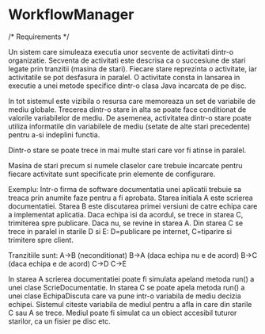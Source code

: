 # WorkflowManager

/* Requirements */

Un sistem care simuleaza executia unor secvente de activitati dintr-o
organizatie. Secventa de activitati este descrisa ca o succesiune de
stari legate prin tranzitii (masina de stari). Fiecare stare reprezinta o
activitate, iar activitatile se pot desfasura in paralel. O activitate
consta in lansarea in executie a unei metode specifice dintr-o
clasa Java incarcata de pe disc. 

In tot sistemul este vizibila o resursa
care memoreaza un set de variabile de mediu globale. Trecerea dintr-o
stare in alta se poate face conditionat de valorile variabilelor de
mediu. De asemenea, activitatea dintr-o stare poate utiliza
informatile din variabilele de mediu (setate de alte stari precedente)
pentru a-si indeplini functia.

Dintr-o stare se poate trece in mai multe stari care vor
fi atinse in paralel.

Masina de stari precum si numele claselor care trebuie
incarcate pentru fiecare activitate sunt specificate prin elemente de 
configurare.

Exemplu: Intr-o firma de software documentatia unei aplicatii trebuie sa
treaca prin anumite faze pentru a fi aprobata. Starea initiala A este
scrierea documentatiei. Starea B este discutarea primei versiuni de
catre echipa care a implementat aplicatia. Daca echipa isi da acordul,
se trece in starea C, trimiterea spre publicare. Daca nu, se revine in
starea A. Din starea C se trece in paralel in starile D si E:
D=publicare pe internet, C=tiparire si trimitere spre client.

Tranzitiile sunt:
A->B (neconditionat)
B->A (daca echipa nu e de acord)
B->C (daca echipa e de acord)
C->D
C->E

In starea A scrierea documentatiei poate fi simulata apeland metoda
run() a unei clase ScrieDocumentatie. In starea C se poate apela
metoda run() a unei clase EchipaDiscuta care va pune intr-o variabila
de mediu decizia echipei. Sistemul citeste variabila de mediul pentru
a afla in care din starile C sau A se trece. Mediul poate fi simulat
ca un obiect accesibil tuturor starilor, ca un fisier pe disc etc.
